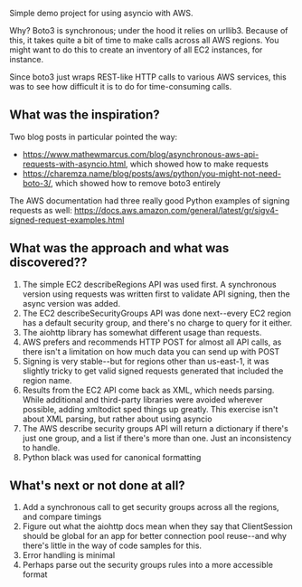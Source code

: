 Simple demo project for using asyncio with AWS.

Why?  Boto3 is synchronous; under the hood it relies on urllib3.  Because of this, it takes quite a bit of time to make calls across all AWS regions.  You might want to do this to create an inventory of all EC2 instances, for instance.

Since boto3 just wraps REST-like HTTP calls to various AWS services, this was to see how difficult it is to do for time-consuming calls.

## What was the inspiration?

Two blog posts in particular pointed the way:

- https://www.mathewmarcus.com/blog/asynchronous-aws-api-requests-with-asyncio.html, which showed how to make requests
- https://charemza.name/blog/posts/aws/python/you-might-not-need-boto-3/, which showed how to remove boto3 entirely
 
The AWS documentation had three really good Python examples of signing requests as well: https://docs.aws.amazon.com/general/latest/gr/sigv4-signed-request-examples.html

## What was the approach and what was discovered??

1. The simple EC2 describeRegions API was used first.  A synchronous version using requests was written first to validate API signing, then the async version was added.
1. The EC2 describeSecurityGroups API was done next--every EC2 region has a default security group, and there's no charge to query for it either.
1. The aiohttp library has somewhat different usage than requests.  
1. AWS prefers and recommends HTTP POST for almost all API calls, as there isn't a limitation on how much data you can send up with POST
1. Signing is very stable--but for regions other than us-east-1, it was slightly tricky to get valid signed requests generated that included the region name.
1. Results from the EC2 API come back as XML, which needs parsing.  While additional and third-party libraries were avoided wherever possible, adding xmltodict sped things up greatly.  This exercise isn't about XML parsing, but rather about using asyncio
1. The AWS describe security groups API will return a dictionary if there's just one group, and a list if there's more than one.  Just an inconsistency to handle.
1. Python black was used for canonical formatting
 

## What's next or not done at all?
1. Add a synchronous call to get security groups across all the regions, and compare timings
1. Figure out what the aiohttp docs mean when they say that ClientSession should be global for an app for better connection pool reuse--and why there's little in the way of code samples for this.
2. Error handling is minimal
3. Perhaps parse out the security groups rules into a more accessible format
